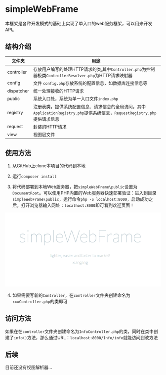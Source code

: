 # simpleWebFrame
本框架是各种开发模式的基础上实现了单入口的web服务框架，可以用来开发API。

## 结构介绍


| 文件夹 | 用途 |
| --- | --- |
| controller | 存放用户编写的处理HTTP请求的类,其中`Controller.php`为控制器极类`ControllerResolver.php`为HTTP请求映射器 |
| config | 文件 `config.php`存放系统的配置信息，如数据库连接信息等 |
| dispatcher | 统一处理接收的HTTP请求 |
| public | 系统入口处，系统为单一入口文件`index.php` |
| registry | 注册表类，提供系统配置信息、请求信息的全局访问，其中`ApplicationRegistry.php`提供系统信息，`RequestRegistry.php`提供请求信息 |
| request | 封装的HTTP请求 |
| view | 视图层文件 |


## 使用方法

1. 从GitHub上clone本项目的代码到本地

2. 运行`composer install`

3. 将代码部署到本地Web服务器，把`simpleWebFrame\public`设置为`DocumentRoot`。可以使用PHP内置的Web服务器快速部署验证：进入到目录`simpleWebFrame\public`，运行命令`php -S localhost:8000`，启动成功之后，打开浏览器输入网址：`localhost:8000`即可看到欢迎页面！

![welcome](welcome.png)


4.  如果需要写新的`Controller`，在`controller`文件夹创建命名为`xxxController.php`的类即可

## 访问方法

如果在在`controller`文件夹创建命名为`InfoController.php`的类，同时在类中创建了`info()`方法，那么通过URL：`localhost:8000/Info/info`就能访问到改方法 

## 后续

目前还没有视图解析器...






